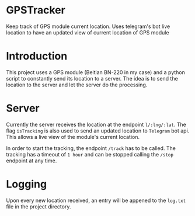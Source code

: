 # GPSTracker
Keep track of GPS module current location. Uses telegram's bot live location to have an updated view of current location of GPS module

# Introduction
This project uses a GPS module (Beitian BN-220 in my case) and a python script to constantly send its location to a server. 
The idea is to send the location to the server and let the server do the processing. 

# Server
Currently the server receives the location at the endpoint `l/:lng/:lat`. The flag `isTracking` is also used to send an updated location to `Telegram` bot api. This allows a live view of the module's current location.

In order to start the tracking, the endpoint `/track` has to be called. The tracking has a timeout of `1 hour` and can be stopped calling the `/stop` endpoint at any time.

# Logging
Upon every new location received, an entry will be appened to the `log.txt` file in the project directory.
